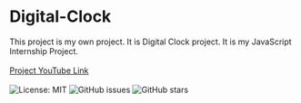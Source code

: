 # Digital-Clock
This project is my own project. It is Digital Clock project. It is my JavaScript Internship Project.  
<br>
<a href="https://youtu.be/FgFo63C5wkM">Project YouTube Link</a>
<br><br>
<img src="https://img.shields.io/badge/License-MIT-yellow.svg" alt="License: MIT">
<img src="https://img.shields.io/github/issues/yourusername/todo-list" alt="GitHub issues">
<img src="https://img.shields.io/github/stars/yourusername/todo-list" alt="GitHub stars">
